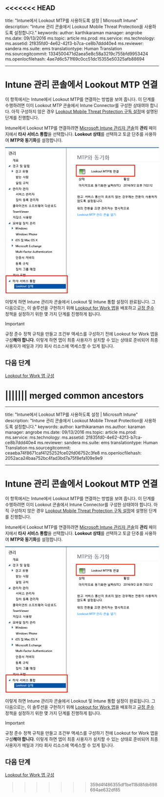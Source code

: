 <<<<<<< HEAD
---
title: "Intune에서 Lookout MTP를 사용하도록 설정 | Microsoft Intune"
description: "Intune 관리 콘솔에서 Lookout Mobile Threat Protection을 사용하도록 설정합니다."
keywords: 
author: karthikaraman
manager: angrobe
ms.date: 09/13/2016
ms.topic: article
ms.prod: 
ms.service: 
ms.technology: 
ms.assetid: 2f835fd0-4e62-42f3-b7ca-ce8b7ddd40e4
ms.reviewer: sandera
ms.suite: ems
translationtype: Human Translation
ms.sourcegitcommit: 1334500471d2aea5e8c58a3219c755bfd9953424
ms.openlocfilehash: 4ae7d6c571f69c0cc51dc15355e50325afb88694


---

# Intune 관리 콘솔에서 Lookout MTP 연결
이 항목에서는 Intune에서 Lookout MTP를 연결하는 방법을 보여 줍니다. 이 단계를 수행하려면 이미 Lookout MTP 콘솔에서 Intune Connector를 구성한 상태여야 합니다.  아직 구성하지 않은 경우 [Lookout Mobile Threat Protection 구독 설정](set-up-your-subscription-with-lookout-mtp.md)에 설명된 단계를 진행합니다.

Intune에서 Lookout MTP를 연결하려면 [Microsoft Intune 관리자 콘솔](https://manage.microsoft.com)의 **관리** 페이지에서 **타사 서비스 통합**을 선택합니다. **Lookout 상태**를 선택하고 토글 단추를 사용하여 **MTP와 동기화**를 설정합니다.

![토글 단추를 사용하도록 선택한 Lookout 동기화 페이지의 스크린샷](../media/mtp/lookout-intune-synchronization.png)

이렇게 하면 Intune 관리자 콘솔에서 Lookout 및 Intune 통합 설정이 완료됩니다.  그다음으로는, 이 솔루션을 구현하기 위해 [Lookout for Work 앱](configure-and-deploy-lookout-for-work-apps.md)을 배포하고 [규정 준수](enable-device-threat-protection-rule-in-compliance-policy.md) 정책을 설정하기 위한 몇 가지 단계를 진행하게 됩니다.

>[!IMPORTANT]
> 규정 준수 정책 규칙을 만들고 조건부 액세스를 구성하기 전에 Lookout for Work 앱을 구성**해야 합니다**. 이렇게 하면 앱이 최종 사용자가 설치할 수 있는 상태로 준비되어 최종 사용자가 메일과 기타 회사 리소스에 액세스할 수 있게 됩니다.
## 다음 단계
[Lookout for Work 앱 구성 ](configure-and-deploy-lookout-for-work-apps.md)



<!--HONumber=Sep16_HO2-->


||||||| merged common ancestors
=======
---
title: "Intune에서 Lookout MTP를 사용하도록 설정 | Microsoft Intune"
description: "Intune 관리 콘솔에서 Lookout Mobile Threat Protection을 사용하도록 설정합니다."
keywords: 
author: karthikaraman
ms.author: karaman
manager: angrobe
ms.date: 09/13/2016
ms.topic: article
ms.prod: 
ms.service: 
ms.technology: 
ms.assetid: 2f835fd0-4e62-42f3-b7ca-ce8b7ddd40e4
ms.reviewer: sandera
ms.suite: ems
translationtype: Human Translation
ms.sourcegitcommit: ceaeba74f8671caf4125252fce02fd06752c3fe8
ms.openlocfilehash: 2052aca24baa752bc4fad3bd7a75f8efa109e9e9


---

# Intune 관리 콘솔에서 Lookout MTP 연결
이 항목에서는 Intune에서 Lookout MTP를 연결하는 방법을 보여 줍니다. 이 단계를 수행하려면 이미 Lookout 콘솔에서 Intune Connector를 구성한 상태여야 합니다.  아직 구성하지 않은 경우 [Lookout Mobile Threat Protection 구독 설정](set-up-your-subscription-with-lookout-mtp.md)에 설명된 단계를 진행합니다.

Intune에서 Lookout MTP를 연결하려면 [Microsoft Intune 관리자 콘솔](https://manage.microsoft.com)의 **관리** 페이지에서 **타사 서비스 통합**을 선택합니다. **Lookout 상태**를 선택하고 토글 단추를 사용하여 **MTP와 동기화**를 설정합니다.

![토글 단추를 사용하도록 선택한 Lookout 동기화 페이지의 스크린샷](../media/mtp/lookout-intune-synchronization.png)

이렇게 하면 Intune 관리자 콘솔에서 Lookout 및 Intune 통합 설정이 완료됩니다.  그다음으로는, 이 솔루션을 구현하기 위해 [Lookout for Work 앱](configure-and-deploy-lookout-for-work-apps.md)을 배포하고 [규정 준수](enable-device-threat-protection-rule-in-compliance-policy.md) 정책을 설정하기 위한 몇 가지 단계를 진행하게 됩니다.

>[!IMPORTANT]
> 규정 준수 정책 규칙을 만들고 조건부 액세스를 구성하기 전에 Lookout for Work 앱을 구성**해야 합니다**. 이렇게 하면 앱이 최종 사용자가 설치할 수 있는 상태로 준비되어 최종 사용자가 메일과 기타 회사 리소스에 액세스할 수 있게 됩니다.
## 다음 단계
[Lookout for Work 앱 구성 ](configure-and-deploy-lookout-for-work-apps.md)



<!--HONumber=Sep16_HO4-->


>>>>>>> 359d4f486355df1be118d8fdb698694ae632df85
